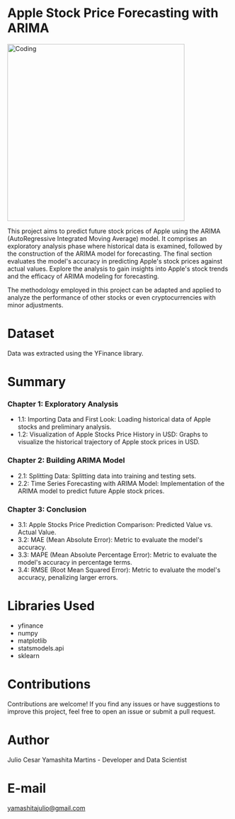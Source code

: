# Apple Stock Price Forecasting with ARIMA

<img align="center" alt="Coding" width="400" src="https://qph.cf2.quoracdn.net/main-qimg-dbf50fd06d454dca02477f637b2fba73">

This project aims to predict future stock prices of Apple using the ARIMA (AutoRegressive Integrated Moving Average) model. It comprises an exploratory analysis phase where historical data is examined, followed by the construction of the ARIMA model for forecasting. The final section evaluates the model's accuracy in predicting Apple's stock prices against actual values. Explore the analysis to gain insights into Apple's stock trends and the efficacy of ARIMA modeling for forecasting.

The methodology employed in this project can be adapted and applied to analyze the performance of other stocks or even cryptocurrencies with minor adjustments.

# Dataset
Data was extracted using the YFinance library.

# Summary
### Chapter 1: Exploratory Analysis
- 1.1: Importing Data and First Look: Loading historical data of Apple stocks and preliminary analysis.
- 1.2: Visualization of Apple Stocks Price History in USD: Graphs to visualize the historical trajectory of Apple stock prices in USD.
### Chapter 2: Building ARIMA Model
- 2.1: Splitting Data: Splitting data into training and testing sets.
- 2.2: Time Series Forecasting with ARIMA Model: Implementation of the ARIMA model to predict future Apple stock prices.
### Chapter 3: Conclusion
- 3.1: Apple Stocks Price Prediction Comparison: Predicted Value vs. Actual Value.
- 3.2: MAE (Mean Absolute Error): Metric to evaluate the model's accuracy.
- 3.3: MAPE (Mean Absolute Percentage Error): Metric to evaluate the model's accuracy in percentage terms.
- 3.4: RMSE (Root Mean Squared Error): Metric to evaluate the model's accuracy, penalizing larger errors.

# Libraries Used
- yfinance
- numpy
- matplotlib
- statsmodels.api
- sklearn

# Contributions
Contributions are welcome! If you find any issues or have suggestions to improve this project, feel free to open an issue or submit a pull request.

# Author
Julio Cesar Yamashita Martins - Developer and Data Scientist

# E-mail
yamashitajulio@gmail.com

